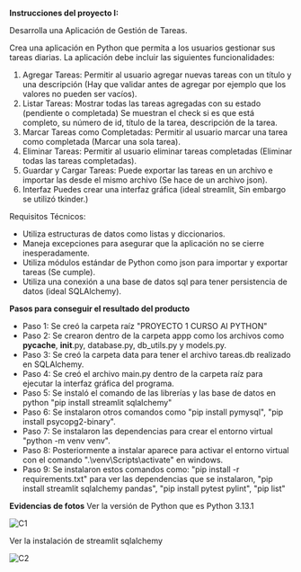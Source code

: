 **Instrucciones del proyecto I:**

Desarrolla una Aplicación de Gestión de Tareas.

Crea una aplicación en Python que permita a los usuarios gestionar sus tareas diarias. La aplicación debe incluir las siguientes funcionalidades:

1. Agregar Tareas:
        Permitir al usuario agregar nuevas tareas con un título y una descripción (Hay que validar antes de agregar por ejemplo que los valores no pueden ser vacíos).
2. Listar Tareas:
        Mostrar todas las tareas agregadas con su estado (pendiente o completada) Se muestran el check si es que está completo, su número de id, título de la tarea, descripción de la tarea.
3. Marcar Tareas como Completadas:
        Permitir al usuario marcar una tarea como completada (Marcar una sola tarea).
4. Eliminar Tareas:
        Permitir al usuario eliminar tareas completadas (Eliminar todas las tareas completadas).
5. Guardar y Cargar Tareas:
        Puede exportar las tareas en un archivo e importar las desde el mismo archivo (Se hace de un archivo json).
6. Interfaz
        Puedes crear una interfaz gráfica (ideal streamlit, Sin embargo se utilizó tkinder.)

Requisitos Técnicos:

* Utiliza estructuras de datos como listas y diccionarios.
* Maneja excepciones para asegurar que la aplicación no se cierre inesperadamente.
* Utiliza módulos estándar de Python como json para importar y exportar tareas (Se cumple).
* Utiliza una conexión a una base de datos sql para tener persistencia de datos (ideal SQLAlchemy).

**Pasos para conseguir el resultado del producto**

* Paso 1: Se creó la carpeta raíz "PROYECTO 1 CURSO AI PYTHON"
* Paso 2: Se crearon dentro de la carpeta appp como los archivos como __pycache__, __init__.py, database.py, db_utils.py y models.py.
* Paso 3: Se creó la carpeta data para tener el archivo tareas.db realizado en SQLAlchemy.
* Paso 4: Se creó el archivo main.py dentro de la carpeta raíz para ejecutar la interfaz gráfica del programa.
* Paso 5: Se instaló el comando de las librerías y las base de datos en python "pip install streamlit sqlalchemy" 
* Paso 6: Se instalaron otros comandos como "pip install pymysql", "pip install psycopg2-binary".
* Paso 7: Se instalaron las dependencias para crear el entorno virtual "python -m venv venv".
* Paso 8: Posteriormente a instalar aparece para activar el entorno virtual con el comando ".\venv\Scripts\activate" en windows.
* Paso 9: Se instalaron estos comandos como: "pip install -r requirements.txt" para ver las dependencias que se instalaron, "pip install streamlit sqlalchemy pandas", "pip install pytest pylint", "pip list"

**Evidencias de fotos**
Ver la versión de Python que es Python 3.13.1

![C1](https://github.com/user-attachments/assets/b79a109a-cf18-406c-80d5-486b70c9834c)

Ver la instalación de streamlit sqlalchemy

![C2](https://github.com/user-attachments/assets/e952165c-8a03-40a4-a4cc-04e788abe368)






